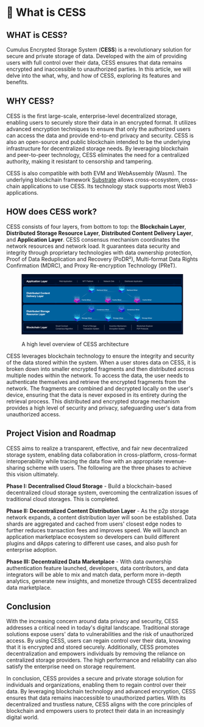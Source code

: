 # 🧐 What is CESS

## WHAT is CESS?

Cumulus Encrypted Storage System (**CESS**) is a revolutionary solution for secure and private storage of data. Developed with the aim of providing users with full control over their data, CESS ensures that data remains encrypted and inaccessible to unauthorized parties. In this article, we will delve into the what, why, and how of CESS, exploring its features and benefits.

## WHY CESS?

CESS is the first large-scale, enterprise-level decentralized storage, enabling users to securely store their data in an encrypted format. It utilizes advanced encryption techniques to ensure that only the authorized users can access the data and provide end-to-end privacy and security. CESS is also an open-source and public blockchain intended to be the underlying infrastructure for decentralized storage needs. By leveraging blockchain and peer-to-peer technology, CESS eliminates the need for a centralized authority, making it resistant to censorship and tampering.

CESS is also compatible with both EVM and WebAssembly (Wasm). The underlying blockchain framework [Substrate](https://substrate.io/) allows cross-ecosystem, cross-chain applications to use CESS. Its technology stack supports most Web3 applications.

## HOW does CESS work?

CESS consists of four layers, from bottom to top: the **Blockchain Layer**, **Distributed Storage Resource Layer**, **Distributed Content Delivery Layer**, and **Application Layer**. CESS consensus mechanism coordinates the network resources and network load. It guarantees data security and integrity through proprietary technologies with data ownership protection, Proof of Data Reduplication and Recovery (PoDR²), Multi-format Data Rights Confirmation (MDRC), and Proxy Re-encryption Technology (PReT).

<figure><img src="../assets/introduction/high-level-architecture-01.png" alt="High Level Architecture"><figcaption><p>A high level overview of CESS architecture</p></figcaption></figure>

CESS leverages blockchain technology to ensure the integrity and security of the data stored within the system. When a user stores data on CESS, it is broken down into smaller encrypted fragments and then distributed across multiple nodes within the network. To access the data, the user needs to authenticate themselves and retrieve the encrypted fragments from the network. The fragments are combined and decrypted locally on the user's device, ensuring that the data is never exposed in its entirety during the retrieval process. This distributed and encrypted storage mechanism provides a high level of security and privacy, safeguarding user's data from unauthorized access.

## Project Vision and Roadmap

CESS aims to realize a transparent, effective, and fair new decentralized storage system, enabling data collaboration in cross-platform, cross-format interoperability while tracing the data flow with an appropriate revenue-sharing scheme with users. The following are the three phases to achieve this vision ultimately.

**Phase I: Decentralised Cloud Storage** - Build a blockchain-based decentralized cloud storage system, overcoming the centralization issues of traditional cloud storages. This is completed.

**Phase II: Decentralized Content Distribution Layer** - As the p2p storage network expands, a content distribution layer will soon be established. Data shards are aggregated and cached from users' closest edge nodes to further reduces transaction fees and improves speed. We will launch an application marketplace ecosystem so developers can build different plugins and dApps catering to different use cases, and also push for enterprise adoption.

**Phase III: Decentralized Data Marketplace** - With data ownership authentication feature launched, developers, data contributors, and data integrators will be able to mix and match data, perform more in-depth analytics, generate new insights, and monetize through CESS decentralized data marketplace.

## Conclusion

With the increasing concern around data privacy and security, CESS addresses a critical need in today's digital landscape. Traditional storage solutions expose users' data to vulnerabilities and the risk of unauthorized access. By using CESS, users can regain control over their data, knowing that it is encrypted and stored securely. Additionally, CESS promotes decentralization and empowers individuals by removing the reliance on centralized storage providers. The high performance and reliability can also satisfy the enterprise need on storage requirement.

In conclusion, CESS provides a secure and private storage solution for individuals and organizations, enabling them to regain control over their data. By leveraging blockchain technology and advanced encryption, CESS ensures that data remains inaccessible to unauthorized parties. With its decentralized and trustless nature, CESS aligns with the core principles of blockchain and empowers users to protect their data in an increasingly digital world.
